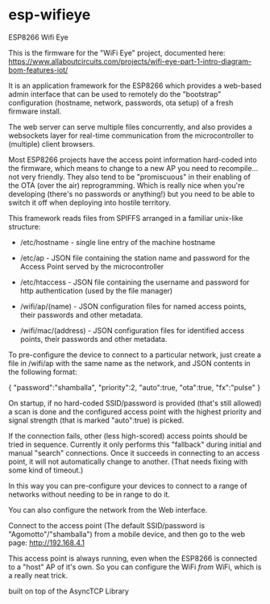 # esp-wifieye
ESP8266 Wifi Eye

This is the firmware for the "WiFi Eye" project, documented here: 
https://www.allaboutcircuits.com/projects/wifi-eye-part-1-intro-diagram-bom-features-iot/

It is an application framework for the ESP8266 which provides a web-based admin interface that can be used to remotely do the
"bootstrap" configuration (hostname, network, passwords, ota setup) of a fresh firmware install.

The web server can serve multiple files concurrently, and also provides a websockets layer for real-time communication from the 
microcontroller to (multiple) client browsers.

Most ESP8266 projects have the access point information hard-coded into the firmware, which means to change to a new AP you need
to recompile... not very friendly. They also tend to be "promiscuous" in their enabling of the OTA (over the air) reprogramming. 
Which is really nice when you're developing (there's no passwords or anything!) but you need to be able to switch it off when 
deploying into hostile territory.

This framework reads files from SPIFFS arranged in a familiar unix-like structure:

  * /etc/hostname  - single line entry of the machine hostname
  * /etc/ap        - JSON file containing the station name and password for the Access Point served by the microcontroller
  * /etc/htaccess  - JSON file containing the username and password for http authentication (used by the file manager)
  
  * /wifi/ap/(name) - JSON configuration files for named access points, their passwords and other metadata.
  * /wifi/mac/(address) - JSON configuration files for identified access points, their passwords and other metadata.

To pre-configure the device to connect to a particular network, just create a file in /wifi/ap with the same name as
the network, and JSON contents in the following format:

{
	"password":"shamballa",
	"priority":2,
	"auto":true,
	"ota":true,
	"fx":"pulse"
}

On startup, if no hard-coded SSID/password is provided (that's still allowed) a scan is done and the configured access point with
the highest priority and signal strength (that is marked "auto":true) is picked.

If the connection fails, other (less high-scored) access points should be tried in sequence. Currently it only performs this "fallback" during
initial and manual "search" connections. Once it succeeds in connecting to an access point, it will not automatically change to another. 
(That needs fixing with some kind of timeout.) 

In this way you can pre-configure your devices to connect to a range of networks without needing to be in range to do it.


You can also configure the network from the Web interface. 

Connect to the access point (The default SSID/password is "Agomotto"/"shamballa") from a mobile device, and then go to the web page:
http://192.168.4.1

This access point is always running, even when the ESP8266 is connected to a "host" AP of it's own. So you can configure the WiFi 
_from_ WiFi, which is a really neat trick.




built on top of the AsyncTCP Library

